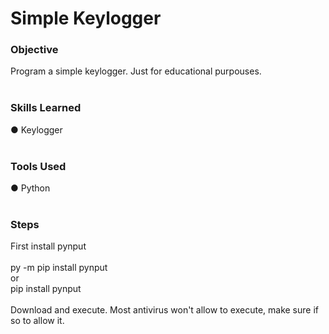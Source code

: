 <h1>Simple Keylogger</h1>

<h3>Objective</h3>
Program a simple keylogger. Just for educational purpouses.
<br /> <br />
<h3>Skills Learned</h3>
● Keylogger <br />

<br />
<h3>Tools Used</h3>
● Python <br />

<br />
<h3>Steps</h3>
First install pynput  <br />
<br />
py -m pip install pynput <br />
or <br />
pip install pynput <br />
<br />
Download and execute. Most antivirus won't allow to execute, make sure if so to allow it.



